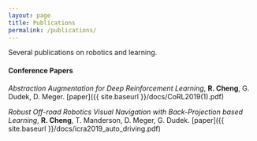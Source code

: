 ```yaml
---
layout: page
title: Publications
permalink: /publications/
---
```


Several publications on robotics and learning.

#### Conference Papers

_Abstraction Augmentation for Deep Reinforcement Learning_, **R. Cheng**, G. Dudek, D. Meger.  [paper]({{ site.baseurl }}/docs/CoRL2019(1).pdf)

_Robust Off-road Robotics Visual Navigation with Back-Projection based Learning_, **R. Cheng**, T. Manderson, D. Meger, G. Dudek. [paper]({{ site.baseurl }}/docs/icra2019_auto_driving.pdf)


 
